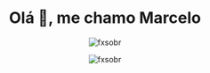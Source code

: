 <h1 align="center">Olá 👋, me chamo Marcelo</h1>
<p align="center"> <img src="https://komarev.com/ghpvc/?username=fxsobr&label=Profile%20views&color=0e75b6&style=flat" alt="fxsobr" /> </p>


  <p align="center">
    <img  src="https://github-readme-stats.vercel.app/api?username=fxsobr&show_icons=true&locale=en" alt="fxsobr" />
</p>


